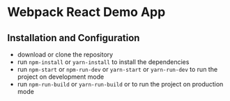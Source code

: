 # Webpack React Demo App

## Installation and Configuration

- download or clone the repository
- run `npm-install` or `yarn-install` to install the dependencies
- run `npm-start` or `npm-run-dev` or `yarn-start` or `yarn-run-dev` to run the
  project on development mode
- run `npm-run-build` or `yarn-run-build` or to run the project on production
  mode
